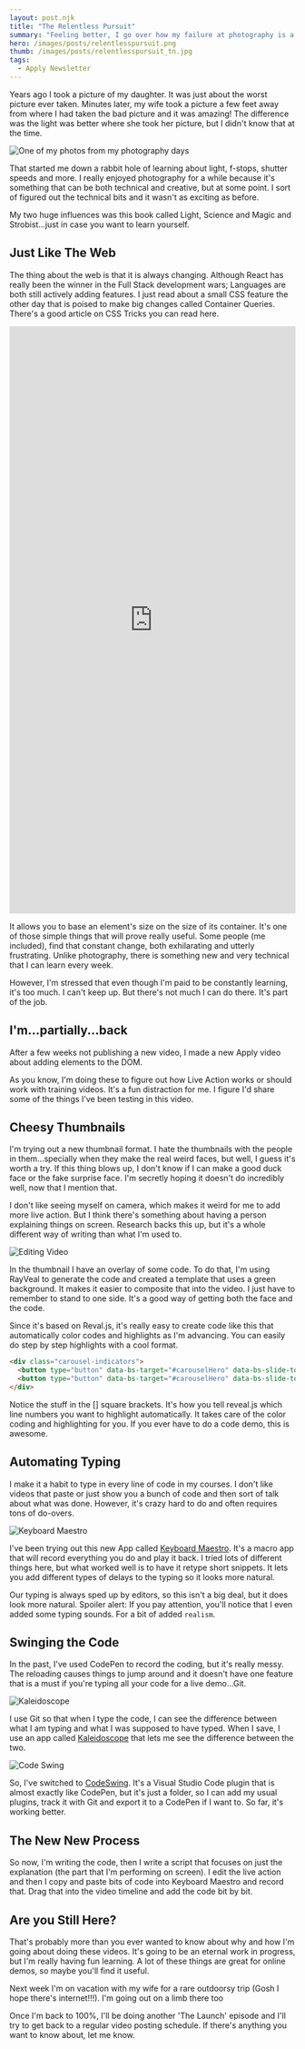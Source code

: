 ```yaml
---
layout: post.njk
title: "The Relentless Pursuit"
summary: "Feeling better, I go over how my failure at photography is a perfect example of how I approach...well everything. I have a new video and I talk about the ways I'm editing, recording and writing differently these days."
hero: /images/posts/relentlesspursuit.png
thumb: /images/posts/relentlesspursuit_tn.jpg
tags:
  - Apply Newsletter
---
```


Years ago I took a picture of my daughter. It was just about the worst picture ever taken. Minutes later, my wife took a picture a few feet away from where I had taken the bad picture and it was amazing! The difference was the light was better where she took her picture, but I didn't know that at the time.

<div class="article-side-image">

![One of my photos from my photography days](https://media-exp1.licdn.com/dms/image/C4E12AQFsjrxft3bUqg/article-inline_image-shrink_1500_2232/0/1621558172012?e=1629331200&v=beta&t=XZaMvaCOooyHHL-R1IIVBdOoRIixOl9xIM-sgF5CqdY)

</div>

That started me down a rabbit hole of learning about light, f-stops, shutter speeds and more. I really enjoyed photography for a while because it's something that can be both technical and creative, but at some point. I sort of figured out the technical bits and it wasn't as exciting as before.

My two huge influences was this book called Light, Science and Magic and Strobist...just in case you want to learn yourself.

## Just Like The Web

The thing about the web is that it is always changing. Although React has really been the winner in the Full Stack development wars; Languages are both still actively adding features. I just read about a small CSS feature the other day that is poised to make big changes called Container Queries. There's a good article on CSS Tricks you can read here.

<div class="article-side-image">

<iframe src="https://www.linkedin.com/embed/feed/update/urn:li:ugcPost:6801300947470467072" height="1034" width="504" frameborder="0" allowfullscreen="" title="Embedded post"></iframe>

</div>

It allows you to base an element's size on the size of its container. It's one of those simple things that will prove really useful. Some people (me included), find that constant change, both exhilarating and utterly frustrating. Unlike photography, there is something new and very technical that I can learn every week.

However, I'm stressed that even though I'm paid to be constantly learning, it's too much. I can't keep up. But there's not much I can do there. It's part of the job.

## I'm...partially...back

After a few weeks not publishing a new video, I made a new Apply video about adding elements to the DOM.

As you know, I'm doing these to figure out how Live Action works or should work with training videos. It's a fun distraction for me. I figure I'd share some of the things I've been testing in this video.

## Cheesy Thumbnails

I'm trying out a new thumbnail format. I hate the thumbnails with the people in them...specially when they make the real weird faces, but well, I guess it's worth a try. If this thing blows up, I don't know if I can make a good duck face or the fake surprise face. I'm secretly hoping it doesn't do incredibly well, now that I mention that.

I don't like seeing myself on camera, which makes it weird for me to add more live action. But I think there's something about having a person explaining things on screen. Research backs this up, but it's a whole different way of writing than what I'm used to.

![Editing Video](https://media-exp1.licdn.com/dms/image/C4E12AQHAXz59n_dDVA/article-inline_image-shrink_1500_2232/0/1621560139954?e=1629331200&v=beta&t=3e-5Nr6atQyyWpj_5EZjfbhsGliW5dahApija4gU0Ck)

In the thumbnail I have an overlay of some code. To do that, I'm using RayVeal to generate the code and created a template that uses a green background. It makes it easier to composite that into the video. I just have to remember to stand to one side. It's a good way of getting both the face and the code.

Since it's based on Reval.js, it's really easy to create code like this that automatically color codes and highlights as I'm advancing. You can easily do step by step highlights with a cool format.

```html
<div class="carousel-indicators">
  <button type="button" data-bs-target="#carouselHero" data-bs-slide-to="0" class="active" aria-current="true" aria-label="Slide 1"></button>
  <button type="button" data-bs-target="#carouselHero" data-bs-slide-to="1" aria-label="Slide 2"></button>
</div>
```

Notice the stuff in the [] square brackets. It's how you tell reveal.js which line numbers you want to highlight automatically. It takes care of the color coding and highlighting for you. If you ever have to do a code demo, this is awesome.

## Automating Typing

I make it a habit to type in every line of code in my courses. I don't like videos that paste or just show you a bunch of code and then sort of talk about what was done. However, it's crazy hard to do and often requires tons of do-overs.

![Keyboard Maestro](https://media-exp1.licdn.com/dms/image/C4D12AQGHgnScIIT5jg/article-inline_image-shrink_1000_1488/0/1621565626729?e=1629331200&v=beta&t=Pm_B0hXaowi0pO7qBA0z8LbXmbhFTOJLOsMw1v0cpnA)

I've been trying out this new App called [Keyboard Maestro](https://www.keyboardmaestro.com/main/). It's a macro app that will record everything you do and play it back. I tried lots of different things here, but what worked well is to have it retype short snippets. It lets you add different types of delays to the typing so it looks more natural.

Our typing is always sped up by editors, so this isn't a big deal, but it does look more natural. Spoiler alert: If you pay attention, you'll notice that I even added some typing sounds. For a bit of added `realism`.

## Swinging the Code

In the past, I've used CodePen to record the coding, but it's really messy. The reloading causes things to jump around and it doesn't have one feature that is a must if you're typing all your code for a live demo...Git.

![Kaleidoscope](https://media-exp1.licdn.com/dms/image/C4D12AQG3s0vlUPY1hw/article-inline_image-shrink_1500_2232/0/1621566560013?e=1629331200&v=beta&t=swnDhuD02mEwgTyAZwWe1E8HDpmIJs70wwyTK7RrMyk)

I use Git so that when I type the code, I can see the difference between what I am typing and what I was supposed to have typed. When I save, I use an app called [Kaleidoscope](https://kaleidoscope.app/) that lets me see the difference between the two.

![Code Swing](https://media-exp1.licdn.com/dms/image/C4D12AQGB26mxmrLUUw/article-inline_image-shrink_1500_2232/0/1621566445126?e=1629331200&v=beta&t=QS6hFqdjuPGVWLSIFFPgzRvQDWX_5AuDuMpMFMTU-gE)

So, I've switched to [CodeSwing](https://marketplace.visualstudio.com/items?itemName=codespaces-Contrib.codeswing). It's a Visual Studio Code plugin that is almost exactly like CodePen, but it's just a folder, so I can add my usual plugins, track it with Git and export it to a CodePen if I want to. So far, it's working better.

## The New New Process

So now, I'm writing the code, then I write a script that focuses on just the explanation (the part that I'm performing on screen). I edit the live action and then I copy and paste bits of code into Keyboard Maestro and record that. Drag that into the video timeline and add the code bit by bit.

## Are you Still Here?

That's probably more than you ever wanted to know about why and how I'm going about doing these videos. It's going to be an eternal work in progress, but I'm really having fun learning. A lot of these things are great for online demos, so maybe you'll find it useful.

Next week I'm on vacation with my wife for a rare outdoorsy trip (Gosh I hope there's internet!!!). I'm going out on a limb there too

Once I'm back to 100%, I'll be doing another 'The Launch' episode and I'll try to get back to a regular video posting schedule. If there's anything you want to know about, let me know.
